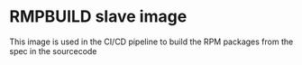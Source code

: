 # RMPBUILD slave image

This image is used in the CI/CD pipeline to build the RPM packages from the spec in the sourcecode

